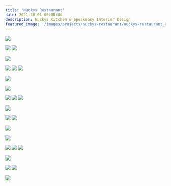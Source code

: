 ```yaml
---
title: 'Nuckys Restaurant'
date: 2021-10-01 00:00:00
description: Nuckys Kitchen & Speakeasy Interior Design
featured_image: '/images/projects/nuckys-restaurant/nuckys-restaurant_00.jpg'
---
```


![]({{site.baseurl}}/images/projects/nuckys-restaurant/nuckys-restaurant_01.jpg)

<div class="gallery" data-columns="2">
  <img src="{{site.baseurl}}/images/projects/nuckys-restaurant/nuckys-restaurant_02.jpg">
  <img src="{{site.baseurl}}/images/projects/nuckys-restaurant/nuckys-restaurant_03.jpg">
</div>

![]({{site.baseurl}}/images/projects/nuckys-restaurant/nuckys-restaurant_04.jpg)

<div class="gallery" data-columns="3">
  <img src="{{site.baseurl}}/images/projects/nuckys-restaurant/nuckys-restaurant_05.jpg">
  <img src="{{site.baseurl}}/images/projects/nuckys-restaurant/nuckys-restaurant_06.jpg">
  <img src="{{site.baseurl}}/images/projects/nuckys-restaurant/nuckys-restaurant_07.jpg">
</div>

![]({{site.baseurl}}/images/projects/nuckys-restaurant/nuckys-restaurant_08.jpg)

![]({{site.baseurl}}/images/projects/nuckys-restaurant/nuckys-restaurant_09.jpg)

<div class="gallery" data-columns="3">
  <img src="{{site.baseurl}}/images/projects/nuckys-restaurant/nuckys-restaurant_10.jpg">
  <img src="{{site.baseurl}}/images/projects/nuckys-restaurant/nuckys-restaurant_11.jpg">
  <img src="{{site.baseurl}}/images/projects/nuckys-restaurant/nuckys-restaurant_12.jpg">
</div>

![]({{site.baseurl}}/images/projects/nuckys-restaurant/nuckys-restaurant_13.jpg)


<div class="gallery" data-columns="2">
  <img src="{{site.baseurl}}/images/projects/nuckys-restaurant/nuckys-restaurant_14.jpg">
  <img src="{{site.baseurl}}/images/projects/nuckys-restaurant/nuckys-restaurant_15.jpg">
</div>



![]({{site.baseurl}}/images/projects/nuckys-restaurant/nuckys-restaurant_16.jpg)

![]({{site.baseurl}}/images/projects/nuckys-restaurant/nuckys-restaurant_17.jpg)

<div class="gallery" data-columns="3">
  <img src="{{site.baseurl}}/images/projects/nuckys-restaurant/nuckys-restaurant_18.jpg">
  <img src="{{site.baseurl}}/images/projects/nuckys-restaurant/nuckys-restaurant_19.jpg">
  <img src="{{site.baseurl}}/images/projects/nuckys-restaurant/nuckys-restaurant_20.jpg">
</div>

![]({{site.baseurl}}/images/projects/nuckys-restaurant/nuckys-restaurant_21.jpg)


<div class="gallery" data-columns="2">
  <img src="{{site.baseurl}}/images/projects/nuckys-restaurant/nuckys-restaurant_22.jpg">
  <img src="{{site.baseurl}}/images/projects/nuckys-restaurant/nuckys-restaurant_23.jpg">
</div>


![]({{site.baseurl}}/images/projects/nuckys-restaurant/nuckys-restaurant_24.jpg)
